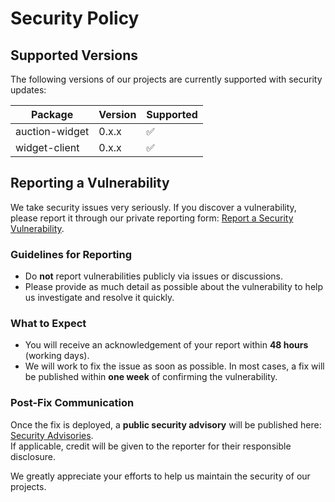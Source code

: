 # Security Policy

## Supported Versions

The following versions of our projects are currently supported with security updates:

| Package        | Version | Supported          |
| -------------- | ------- | ------------------ |
| auction-widget | 0.x.x   | :white_check_mark: |
| widget-client  | 0.x.x   | :white_check_mark: |

## Reporting a Vulnerability

We take security issues very seriously. If you discover a vulnerability, please report it through our private reporting form: [Report a Security Vulnerability](https://github.com/encheres-immo/auction-widget/security/advisories/new).

### Guidelines for Reporting
- Do **not** report vulnerabilities publicly via issues or discussions.
- Please provide as much detail as possible about the vulnerability to help us investigate and resolve it quickly.

### What to Expect
- You will receive an acknowledgement of your report within **48 hours** (working days).
- We will work to fix the issue as soon as possible. In most cases, a fix will be published within **one week** of confirming the vulnerability.

### Post-Fix Communication
Once the fix is deployed, a **public security advisory** will be published here: [Security Advisories](https://github.com/encheres-immo/auction-widget/security/advisories).  
If applicable, credit will be given to the reporter for their responsible disclosure.

We greatly appreciate your efforts to help us maintain the security of our projects.
